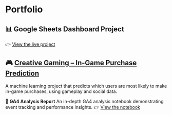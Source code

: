 # Portfolio

## 📊 Google Sheets Dashboard Project
👉 [View the live project](https://novalyticalab.github.io/Portfolio/)


## 🎮 [Creative Gaming – In-Game Purchase Prediction](./CreativeGaming/)  
A machine learning project that predicts which users are most likely to make in-game purchases, using gameplay and social data.


📄 **GA4 Analysis Report**
An in-depth GA4 analysis notebook demonstrating event tracking and performance insights.
👉 [View the notebook](./GA4%20Analysis.ipynb)
